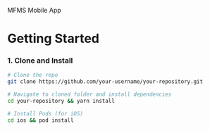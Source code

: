MFMS Mobile App

# Getting Started

### 1. Clone and Install
```bash
# Clone the repo
git clone https://github.com/your-username/your-repository.git

# Navigate to cloned folder and install dependencies
cd your-repository && yarn install

# Install Pods (for iOS)
cd ios && pod install

